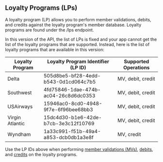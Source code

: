 ## Loyalty Programs (LPs)

A loyalty program (LP) allows you to perform member validations, debits, and credits against the loyalty program's member database. Loyalty programs are found under the /lps endpoint.

In this version of the API, the list of LPs is fixed and your app cannot get the list of the loyalty programs that are supported. Instead, here is the list of loyalty programs that are available in this version:

<table>
    <thead>
        <tr>
            <th>Loyalty Program</th>
            <th>Loyalty Program Identifier (LP ID)</th>
            <th>Supported Operations</th>
        </tr>
    </thead>
    <tbody>
        <tr>
            <td>Delta</td>
            <td>505d8be5-bf28-4edd-b543-0d1cd064c7b5</td>
            <td>MV, debit, credit</td>
        </tr>
        <tr>
            <td>Southwest</td>
            <td>4fd75846-1dae-474b-ac04-26c8d6dc0353</td>
            <td>MV, debit, credit</td>
        </tr>
        <tr>
            <td>USAirways</td>
            <td>15946ac0-8cd0-4948-9f7e-6f96bee68bb3</td>
            <td>MV, debit, credit</td>
        </tr>
        <tr>
            <td>Virgin Atlantic</td>
            <td>15dc4d30-b1e6-42de-b7cb-3e3c12f10769</td>
            <td>MV, debit, credit</td>
        </tr>
        <tr>
            <td>Wyndham</td>
            <td>1a33c991-f51b-49a4-a853-dcb0db1a3e8f</td>
            <td>MV, credit</td>
        </tr>
    </tbody>
</table>

Use the LP IDs above when performing [member validations (MVs)](#member-validations), [debits](#debits), and [credits](#credits) on the loyalty programs.


